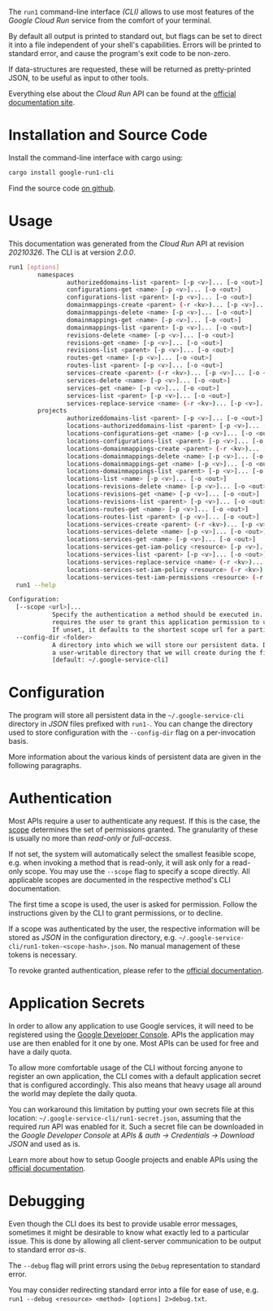 <!---
DO NOT EDIT !
This file was generated automatically from 'src/mako/cli/README.md.mako'
DO NOT EDIT !
-->
The `run1` command-line interface *(CLI)* allows to use most features of the *Google Cloud Run* service from the comfort of your terminal.

By default all output is printed to standard out, but flags can be set to direct it into a file independent of your shell's
capabilities. Errors will be printed to standard error, and cause the program's exit code to be non-zero.

If data-structures are requested, these will be returned as pretty-printed JSON, to be useful as input to other tools.

Everything else about the *Cloud Run* API can be found at the
[official documentation site](https://cloud.google.com/run/).

# Installation and Source Code

Install the command-line interface with cargo using:

```bash
cargo install google-run1-cli
```

Find the source code [on github](https://github.com/Byron/google-apis-rs/tree/master/gen/run1-cli).

# Usage

This documentation was generated from the *Cloud Run* API at revision *20210326*. The CLI is at version *2.0.0*.

```bash
run1 [options]
        namespaces
                authorizeddomains-list <parent> [-p <v>]... [-o <out>]
                configurations-get <name> [-p <v>]... [-o <out>]
                configurations-list <parent> [-p <v>]... [-o <out>]
                domainmappings-create <parent> (-r <kv>)... [-p <v>]... [-o <out>]
                domainmappings-delete <name> [-p <v>]... [-o <out>]
                domainmappings-get <name> [-p <v>]... [-o <out>]
                domainmappings-list <parent> [-p <v>]... [-o <out>]
                revisions-delete <name> [-p <v>]... [-o <out>]
                revisions-get <name> [-p <v>]... [-o <out>]
                revisions-list <parent> [-p <v>]... [-o <out>]
                routes-get <name> [-p <v>]... [-o <out>]
                routes-list <parent> [-p <v>]... [-o <out>]
                services-create <parent> (-r <kv>)... [-p <v>]... [-o <out>]
                services-delete <name> [-p <v>]... [-o <out>]
                services-get <name> [-p <v>]... [-o <out>]
                services-list <parent> [-p <v>]... [-o <out>]
                services-replace-service <name> (-r <kv>)... [-p <v>]... [-o <out>]
        projects
                authorizeddomains-list <parent> [-p <v>]... [-o <out>]
                locations-authorizeddomains-list <parent> [-p <v>]... [-o <out>]
                locations-configurations-get <name> [-p <v>]... [-o <out>]
                locations-configurations-list <parent> [-p <v>]... [-o <out>]
                locations-domainmappings-create <parent> (-r <kv>)... [-p <v>]... [-o <out>]
                locations-domainmappings-delete <name> [-p <v>]... [-o <out>]
                locations-domainmappings-get <name> [-p <v>]... [-o <out>]
                locations-domainmappings-list <parent> [-p <v>]... [-o <out>]
                locations-list <name> [-p <v>]... [-o <out>]
                locations-revisions-delete <name> [-p <v>]... [-o <out>]
                locations-revisions-get <name> [-p <v>]... [-o <out>]
                locations-revisions-list <parent> [-p <v>]... [-o <out>]
                locations-routes-get <name> [-p <v>]... [-o <out>]
                locations-routes-list <parent> [-p <v>]... [-o <out>]
                locations-services-create <parent> (-r <kv>)... [-p <v>]... [-o <out>]
                locations-services-delete <name> [-p <v>]... [-o <out>]
                locations-services-get <name> [-p <v>]... [-o <out>]
                locations-services-get-iam-policy <resource> [-p <v>]... [-o <out>]
                locations-services-list <parent> [-p <v>]... [-o <out>]
                locations-services-replace-service <name> (-r <kv>)... [-p <v>]... [-o <out>]
                locations-services-set-iam-policy <resource> (-r <kv>)... [-p <v>]... [-o <out>]
                locations-services-test-iam-permissions <resource> (-r <kv>)... [-p <v>]... [-o <out>]
  run1 --help

Configuration:
  [--scope <url>]...
            Specify the authentication a method should be executed in. Each scope
            requires the user to grant this application permission to use it.
            If unset, it defaults to the shortest scope url for a particular method.
  --config-dir <folder>
            A directory into which we will store our persistent data. Defaults to
            a user-writable directory that we will create during the first invocation.
            [default: ~/.google-service-cli]

```

# Configuration

The program will store all persistent data in the `~/.google-service-cli` directory in *JSON* files prefixed with `run1-`.  You can change the directory used to store configuration with the `--config-dir` flag on a per-invocation basis.

More information about the various kinds of persistent data are given in the following paragraphs.

# Authentication

Most APIs require a user to authenticate any request. If this is the case, the [scope][scopes] determines the 
set of permissions granted. The granularity of these is usually no more than *read-only* or *full-access*.

If not set, the system will automatically select the smallest feasible scope, e.g. when invoking a
method that is read-only, it will ask only for a read-only scope. 
You may use the `--scope` flag to specify a scope directly. 
All applicable scopes are documented in the respective method's CLI documentation.

The first time a scope is used, the user is asked for permission. Follow the instructions given 
by the CLI to grant permissions, or to decline.

If a scope was authenticated by the user, the respective information will be stored as *JSON* in the configuration
directory, e.g. `~/.google-service-cli/run1-token-<scope-hash>.json`. No manual management of these tokens
is necessary.

To revoke granted authentication, please refer to the [official documentation][revoke-access].

# Application Secrets

In order to allow any application to use Google services, it will need to be registered using the 
[Google Developer Console][google-dev-console]. APIs the application may use are then enabled for it
one by one. Most APIs can be used for free and have a daily quota.

To allow more comfortable usage of the CLI without forcing anyone to register an own application, the CLI
comes with a default application secret that is configured accordingly. This also means that heavy usage
all around the world may deplete the daily quota.

You can workaround this limitation by putting your own secrets file at this location: 
`~/.google-service-cli/run1-secret.json`, assuming that the required *run* API 
was enabled for it. Such a secret file can be downloaded in the *Google Developer Console* at 
*APIs & auth -> Credentials -> Download JSON* and used as is.

Learn more about how to setup Google projects and enable APIs using the [official documentation][google-project-new].


# Debugging

Even though the CLI does its best to provide usable error messages, sometimes it might be desirable to know
what exactly led to a particular issue. This is done by allowing all client-server communication to be 
output to standard error *as-is*.

The `--debug` flag will print errors using the `Debug` representation to standard error.

You may consider redirecting standard error into a file for ease of use, e.g. `run1 --debug <resource> <method> [options] 2>debug.txt`.


[scopes]: https://developers.google.com/+/api/oauth#scopes
[revoke-access]: http://webapps.stackexchange.com/a/30849
[google-dev-console]: https://console.developers.google.com/
[google-project-new]: https://developers.google.com/console/help/new/